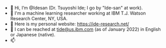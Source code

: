 - 👋 Hi, I’m @Idesan (Dr. Tsuyoshi Ide; I go by "Ide-san" at work).
- 👀 I'm a machine learning researcher working at IBM T.J. Watson Research Center, NY, USA.
- 🌱 Here is my personal website: https://ide-research.net/
- 💞️ I can be reached at tide@us.ibm.com (as of January 2022) in English or Japanese (native).
- 📫 

<!---
Idesan/Idesan is a ✨ special ✨ repository because its `README.md` (this file) appears on your GitHub profile.
You can click the Preview link to take a look at your changes.
--->
